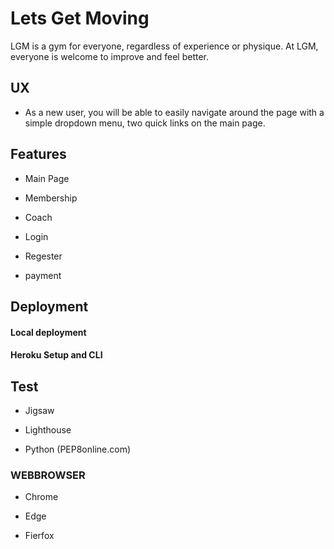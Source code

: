 # Lets Get Moving
LGM is a gym for everyone, regardless of experience or physique.
At LGM, everyone is welcome to improve and feel better.

## UX
- As a new user, you will be able to easily navigate around the page with a simple dropdown menu, two quick links on the main page.

## Features

- Main Page

- Membership

- Coach

- Login

- Regester

- payment

## Deployment
  #### Local deployment

  #### Heroku Setup and CLI

## Test
- Jigsaw

- Lighthouse

- Python (PEP8online.com) 


### WEBBROWSER
- Chrome

- Edge

- Fierfox

